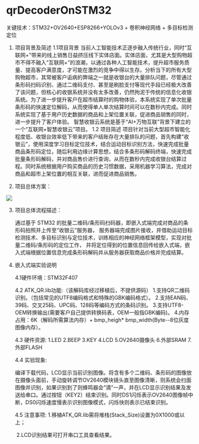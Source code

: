 # qrDecoderOnSTM32
关键技术：STM32+OV2640+ESP8266+YOLOv3 + 卷积神经网络 + 多目标检测定位

1. 项目背景及简述
   1.1项目背景
   当前人工智能技术正逐步融入传统行业，同时“互联网+”带来的线上销售日益挤压线下实体店面。实体店面，尤其是大型购物超市不得不融入“互联网+”的浪潮，以通过各种人工智能技术，提升超市服务质量、提高客户满意度，才可能在激烈的竞争中得以生存。分析当下的所有大型购物超市，其常被客户诟病的弊端之一就是收银台的大量排队问题，尽管通过条形码扫码识别、通过二维码支付、甚至是刷脸支付等现代手段已经极大改善了该问题，但核心的收银系统并没有太多改善，仍然拘泥于传统的信息化收银系统。为了进一步提升客户在超市结算时的购物体验，本系统实现了单次批量条形码的快速定位解码，从而使得单人单次结算时间可以在数秒内完成。同时系统实现了基于用户历史数据的商品和上架位置关联，促进商品销售的同时，进一步提升了客户体验。
   智慧收银云系统是基于“AI+万物互联”背景下建立的一个“互联网+智慧收银云”项目。
   1.2 项目简述
   项目针对当前大型超市智能化程度低、收银台效率低下带来的客户结账存在大量排队的问题，首先构建“收银云”，使用深度学习目标定位技术，结合运动目标识别方法，快速完成批量商品条形码定位，随后利用边缘计算思想，结合多条形码解码终端，快速完成批量条形码解码，并对商品售价进行查询，从而在数秒内完成收银台结算过程。同时系统根据用户购买商品的历史习惯数据，采用机器学习算法，完成对商品和超市上架位置的相互关联，进而促进商品销售。  

2. 项目总体方案：

![](D:\DevelopFiles\STM32\qrDecoderOnSTM32\img\img.png)

3. 项目总体流程描述：

   通过基于 STM32 的批量二维码/条形码扫码器，即嵌入式端完成对商品的条形码拍照并上传至“收银云”服务器， 服务器端完成图片接收，并借助运动目标检测技术、多目标识别与定位技术，训练相应的神经网络框架模型，实现对批量二维码/条形码的定位工作， 并将定位得到的位置信息回传给嵌入式端，嵌入式端根据位置信息完成条形码解码并从服务器获取商品价格并完成结算。  

4. 嵌入式端实验说明

   4.1硬件环境：STM32F407
   
   4.2 ATK_QR.lib功能:（该解码库经过移植后，不提供源码）
   	1.支持QR二维码识别。（包括常见的UTF8编码格式和特殊的GBK编码格式）。
   	2.支持EAN码、39码、交叉25码、UPC码、128码等编码方式的条码识别。
   	3.支持UTF8-OEM转换输出(需要客户自己提供转换码表，OEM一般指GBK编码)。
   	4.内存占用：6K（解码所需算法内存）+ bmp_heigh* bmp_width(Byte--8位灰度图像内存）。	
   
   4.3 硬件资源:
   	1.LED
   	2.BEEP
   	3.KEY
   	4.LCD
   	5.OV2640摄像头
   	6.外部SRAM
   	7.外部FLASH	
   
   4.4 实验现象:
   
   编译下载代码，LCD显示当前识别图像。将含有多个二维码、条形码的图像放在摄像头面前，手动旋转调节OV2640模块镜头直至图像清晰，则系统会扫面图像并识别，如果识别到了则蜂鸣器会“滴”一声，并在LCD显示识别结果及发送给串口。通过按钮（KEY2）结束识别。同时DS1闪烁表示OV2640图像帧中断，DS0闪烁速度慢表示识别图像模式，闪烁快则表示已结束识别。 
   
   4.5 注意事项:
   	1.移植ATK_QR.lib需将堆栈(Stack_Size)设置为0X1000或以上；
   
   ​	2.LCD识别结果可打开串口工具查看结果。 

